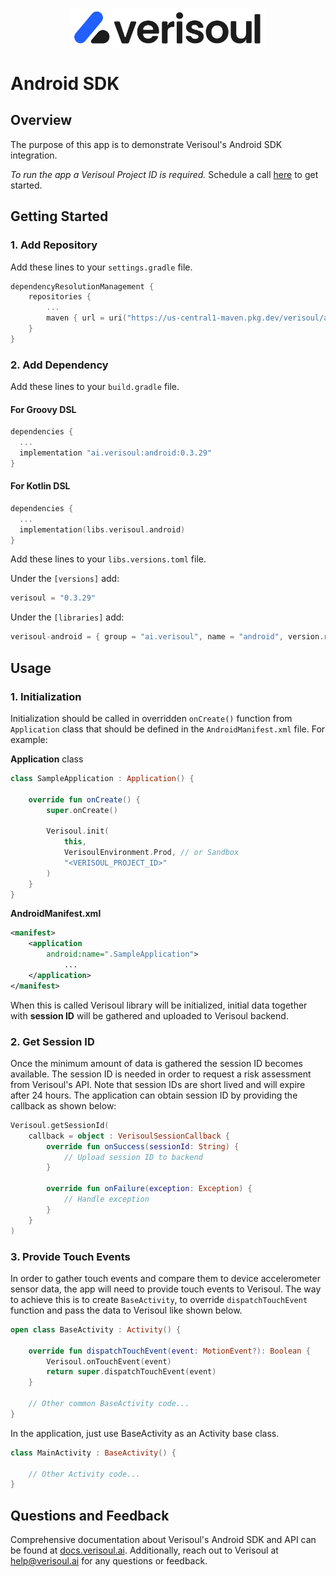 <p align="center">
<picture>
  <source media="(prefers-color-scheme: dark)" srcset="resources/verisoul-logo-dark.svg">
  <source media="(prefers-color-scheme: light)" srcset="resources/verisoul-logo-light.svg">
  <img src="resources/verisoul-logo-light.svg" alt="Verisoul logo" width="312px" style="visibility:visible;max-width:100%;">
</picture>
</p>

# Android SDK

## Overview
The purpose of this app is to demonstrate Verisoul's Android SDK integration.

_To run the app a Verisoul Project ID is required._ Schedule a call [here](https://meetings.hubspot.com/henry-legard) to get started.

<!-- <img src="resources/verisoul.gif" width="128"/> -->

## Getting Started

### 1. Add Repository

Add these lines to your `settings.gradle` file.

```kotlin
dependencyResolutionManagement {
    repositories {
        ...
        maven { url = uri("https://us-central1-maven.pkg.dev/verisoul/android") }
    }
}
```

### 2. Add Dependency

Add these lines to your `build.gradle` file.

#### For Groovy DSL

```kotlin
dependencies {
  ...
  implementation "ai.verisoul:android:0.3.29"
}
```

#### For Kotlin DSL

```kotlin
dependencies {
  ...
  implementation(libs.verisoul.android)
}
```

Add these lines to your `libs.versions.toml` file.

Under the `[versions]` add:

```kotlin
verisoul = "0.3.29"
```

Under the `[libraries]` add:

```kotlin
verisoul-android = { group = "ai.verisoul", name = "android", version.ref = "verisoul" }
```

## Usage

### 1. Initialization

Initialization should be called in overridden `onCreate()` function from `Application` class that should be defined in the `AndroidManifest.xml` file. For example:

**Application** class

```kotlin
class SampleApplication : Application() {

    override fun onCreate() {
        super.onCreate()

        Verisoul.init(
            this,
            VerisoulEnvironment.Prod, // or Sandbox
            "<VERISOUL_PROJECT_ID>"
        )
    }
}
```

**AndroidManifest.xml**

```xml
<manifest>
    <application
        android:name=".SampleApplication">
            ...
    </application>
</manifest>
```

When this is called Verisoul library will be initialized, initial data together with **session ID** will be gathered and uploaded to Verisoul backend.

### 2. Get Session ID

Once the minimum amount of data is gathered the session ID becomes available. 
The session ID is needed in order to request a risk assessment from Verisoul's API. Note that session IDs are short lived and will expire after 24 hours. The application can obtain session ID by providing the callback as shown below:

```kotlin
Verisoul.getSessionId(
    callback = object : VerisoulSessionCallback {
        override fun onSuccess(sessionId: String) {
            // Upload session ID to backend
        }

        override fun onFailure(exception: Exception) {
            // Handle exception
        }
    }
)
```

### 3. Provide Touch Events

In order to gather touch events and compare them to device accelerometer sensor data, the app will need to provide touch events to Verisoul. The way to achieve this is to create `BaseActivity`, to override `dispatchTouchEvent` function and pass the data to Verisoul like shown below.

```kotlin
open class BaseActivity : Activity() {

    override fun dispatchTouchEvent(event: MotionEvent?): Boolean {
        Verisoul.onTouchEvent(event)
        return super.dispatchTouchEvent(event)
    }

    // Other common BaseActivity code...
}
```

In the application, just use BaseActivity as an Activity base class.

```kotlin
class MainActivity : BaseActivity() {

    // Other Activity code...
}
```

## Questions and Feedback
Comprehensive documentation about Verisoul's Android SDK and API can be found at [docs.verisoul.ai](https://docs.verisoul.ai/). Additionally, reach out to Verisoul at [help@verisoul.ai](mailto:help@verisoul.ai) for any questions or feedback.
